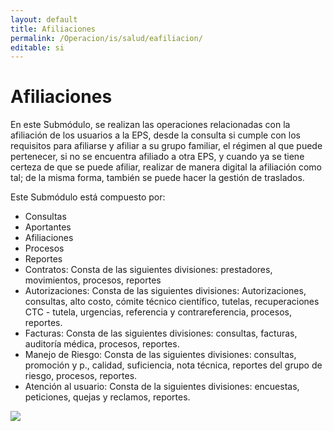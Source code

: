 ```yaml
---
layout: default
title: Afiliaciones
permalink: /Operacion/is/salud/eafiliacion/
editable: si
---
```


# Afiliaciones

En este Submódulo, se realizan las operaciones relacionadas con la afiliación de los usuarios a la EPS, desde la consulta si cumple con los requisitos para afiliarse y afiliar a su grupo familiar, el régimen al que puede pertenecer, si no se encuentra afiliado a otra EPS, y cuando ya se tiene certeza de que se puede afiliar, realizar de manera digital la afiliación como tal; de la misma forma, también se puede hacer la gestión de traslados.  

Este Submódulo está compuesto por:  

* Consultas        
* Aportantes    
* Afiliaciones      
* Procesos      
* Reportes    
* Contratos: Consta de las siguientes divisiones: prestadores, movimientos, procesos, reportes
* Autorizaciones: Consta de las siguientes divisiones: Autorizaciones, consultas, alto costo, cómite técnico científico, tutelas, recuperaciones CTC - tutela, urgencias, referencia y contrareferencia, procesos, reportes.      
* Facturas: Consta de las siguientes divisiones: consultas, facturas, auditoría médica, procesos, reportes.    
* Manejo de Riesgo: Consta de las siguientes divisiones: consultas, promoción y p., calidad, suficiencia, nota técnica, reportes del grupo de riesgo, procesos, reportes.  
* Atención al usuario: Consta de la siguientes divisiones: encuestas, peticiones, quejas y reclamos, reportes.  



  













![](flujograma.png)
